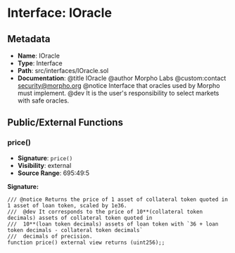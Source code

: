 # Interface: IOracle

## Metadata

- **Name**: IOracle
- **Type**: Interface
- **Path**: src/interfaces/IOracle.sol
- **Documentation**: @title IOracle
   @author Morpho Labs
   @custom:contact security@morpho.org
   @notice Interface that oracles used by Morpho must implement.
   @dev It is the user's responsibility to select markets with safe oracles.

## Public/External Functions

### price()

- **Signature**: `price()`
- **Visibility**: external
- **Source Range**: 695:49:5

**Signature:**
```solidity
/// @notice Returns the price of 1 asset of collateral token quoted in 1 asset of loan token, scaled by 1e36.
///  @dev It corresponds to the price of 10**(collateral token decimals) assets of collateral token quoted in
///  10**(loan token decimals) assets of loan token with `36 + loan token decimals - collateral token decimals`
///  decimals of precision.
function price() external view returns (uint256);;
```
